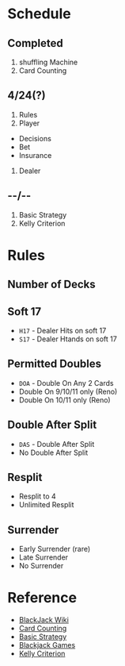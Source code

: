 # Schedule
## Completed
1. shuffling Machine
1. Card Counting

## 4/24(?)
1. Rules
1. Player
  - Decisions
  - Bet
  - Insurance
1. Dealer

## --/--
1. Basic Strategy
1. Kelly Criterion

# Rules
## Number of Decks
## Soft 17
- `H17` - Dealer Hits on soft 17
- `S17` - Dealer Htands on soft 17

## Permitted Doubles
- `DOA` - Double On Any 2 Cards
- Double On 9/10/11 only (Reno)
- Double On 10/11 only (Reno)

## Double After Split
- `DAS` - Double After Split
- No Double After Split

## Resplit
- Resplit to 4
- Unlimited Resplit 

## Surrender
- Early Surrender (rare)
- Late Surrender
- No Surrender

# Reference
- [BlackJack Wiki](https://en.wikipedia.org/wiki/Blackjack#Rules_of_play_at_casinos)
- [Card Counting](https://en.wikipedia.org/wiki/Card_counting)
- [Basic Strategy](https://www.blackjackinfo.com/blackjack-basic-strategy-engine/?numdecks=8&soft17=h17&dbl=all&das=yes&surr=es&peek=yes)
- [Blackjack Games](http://wizardofodds.com/play/blackjack/)
- [Kelly Criterion](https://en.wikipedia.org/wiki/Kelly_criterion)
